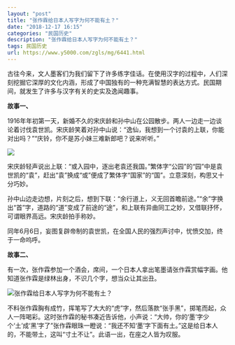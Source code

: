 ```yaml
---
layout: "post"
title: "张作霖给日本人写字为何不能有土？"
date: "2018-12-17 16:15"
categories: "民国历史"
description: "张作霖给日本人写字为何不能有土？"
tags: 民国历史
url: https://www.y5000.com/zgls/mg/6441.html
---
```






古往今来，文人墨客们为我们留下了许多练字佳话。在使用汉字的过程中，人们深刻挖掘它深厚的文化内涵，形成了中国独有的一种充满智慧的表达方式。民国期间，就发生了许多与汉字有关的史实及逸闻趣事。

**故事一、**

1916年年初第一天，新婚不久的宋庆龄和孙中山在公园散步。两人一边走一边谈论着讨伐袁世凯。宋庆龄笑着对孙中山说：“逸仙，我想到一个讨袁的上联，你能对出吗？”“庆铃，你不是苏小妹三难新郎吧？说来听听。”

![](https://img.y5000.com/uploads/allimg/161202/1611133Q5-0.jpg)

宋庆龄轻声说出上联：“或入园中，逐出老袁还我国。”繁体字“公园”的“园”中是袁世凯的“袁”，赶出“袁”换成“或”便成了繁体字“国家”的“国”。立意深刻，构思又十分巧妙。

孙中山边走边想，片刻之后，想到下联：“余行道上，义无回首瞻前途。”“余”字换出“首”字，道路的“道”变成了前途的“途”，和上联有异曲同工之妙，又借联抒怀，可谓眼界高远。宋庆龄拍手称妙。

同年6月6日，妄图复辟帝制的袁世凯，在全国人民的强烈声讨中，忧愤交加，终于一命呜呼。

**故事二、**

有一次，张作霖参加一个酒会，席间，一个日本人拿出笔墨请张作霖赏幅字画。他知道张作霖是绿林出身，不识几个字，想当众让其出丑。

![张作霖给日本人写字为何不能有土？](/uploads/allimg/161202/6-161202160H6305.JPG)

不料张作霖胸有成竹，挥笔写了大大的“虎”字，然后落款“张手黑”，掷笔而起，众人一阵喝彩。这时张作霖的秘书凑近告诉他，小声说：“大帅，你的‘墨’字少个‘土’成‘黑’字了”张作霖眼珠一瞪说：“我还不知‘墨’字下面有土。”这是给日本人的，不能带土，这叫“寸土不让”。此语一出，在座之人皆为叹服。

